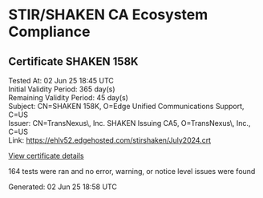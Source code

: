 # STIR/SHAKEN CA Ecosystem Compliance

## Certificate SHAKEN 158K

Tested At: 02 Jun 25 18:45 UTC\
Initial Validity Period: 365 day(s)\
Remaining Validity Period: 45 day(s)\
Subject: CN=SHAKEN 158K, O=Edge Unified Communications Support, C=US\
Issuer: CN=TransNexus\\, Inc. SHAKEN Issuing CA5, O=TransNexus\\, Inc., C=US\
Link: https://ehlv52.edgehosted.com/stirshaken/July2024.crt

[View certificate details](https://x509.io/?cert=MIIC4zCCAomgAwIBAgIQWnAwBNin0KrLia3aVKTsWTAKBggqhkjOPQQDAjBWMQswCQYDVQQGEwJVUzEZMBcGA1UEChMQVHJhbnNOZXh1cywgSW5jLjEsMCoGA1UEAxMjVHJhbnNOZXh1cywgSW5jLiBTSEFLRU4gSXNzdWluZyBDQTUwHhcNMjQwNzE2MjAwOTAwWhcNMjUwNzE2MjAwODU5WjBRMQswCQYDVQQGEwJVUzEsMCoGA1UEChMjRWRnZSBVbmlmaWVkIENvbW11bmljYXRpb25zIFN1cHBvcnQxFDASBgNVBAMTC1NIQUtFTiAxNThLMFkwEwYHKoZIzj0CAQYIKoZIzj0DAQcDQgAETXzeYquO2bKUWt95KaBgdfrIVtmhc4drRuTPxY4QYc%2FVb0ejiFh4ugW2VB7nsSAm5CmCLorUQEgrv5nEGFqgCKOCATwwggE4MAwGA1UdEwEB%2FwQCMAAwDgYDVR0PAQH%2FBAQDAgeAMB0GA1UdDgQWBBTO4CQIVGZQs0dMElMTit%2BMFfD2hTAfBgNVHSMEGDAWgBTaALOH%2BII%2Fv7oiomRjtfYvzI51yjAXBgNVHSAEEDAOMAwGCmCGSAGG%2FwkBAQQwgaYGA1UdHwSBnjCBmzCBmKA6oDiGNmh0dHBzOi8vYXV0aGVudGljYXRlLWFwaS5pY29uZWN0aXYuY29tL2Rvd25sb2FkL3YxL2NybKJapFgwVjEUMBIGA1UEBwwLQnJpZGdld2F0ZXIxCzAJBgNVBAgMAk5KMRMwEQYDVQQDDApTVEktUEEgQ1JMMQswCQYDVQQGEwJVUzEPMA0GA1UECgwGU1RJLVBBMBYGCCsGAQUFBwEaBAowCKAGFgQxNThLMAoGCCqGSM49BAMCA0gAMEUCIDGHcbp9oBxxXaSTgbyKD2vY7kkSoaBXPMH0RM2qXjLQAiEA%2BZ%2BT0QuA5hVuXNkSpx8uUAPjt4ExbnluSJHgyEmKY7c%3D)

164 tests were ran and no error, warning, or notice level issues were found


Generated: 02 Jun 25 18:58 UTC